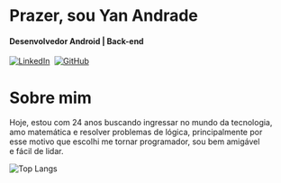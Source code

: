 
# Prazer, sou Yan Andrade

#### Desenvolvedor Android | Back-end  
[![LinkedIn](https://img.shields.io/badge/LinkedIn-0077B5?style=for-the-badge&logo=linkedin&logoColor=white)](https://www.linkedin.com/in/yanandradeds/) &nbsp;[![GitHub](https://img.shields.io/badge/GitHub-100000?style=for-the-badge&logo=github&logoColor=white)](https://github.com/yanandradeds)



# Sobre mim

Hoje, estou com 24 anos buscando ingressar no mundo da tecnologia,  
amo matemática e resolver problemas de lógica, principalmente por  
esse motivo que escolhi me tornar programador, sou bem amigável   
e fácil de lidar.

![Top Langs](https://github-readme-stats-git-masterrstaa-rickstaa.vercel.app/api/top-langs/?username=yanandradeds&layout=compact&bg_color=000&border_color=30A3DC&title_color=f3f6f4&text_color=FFF)


